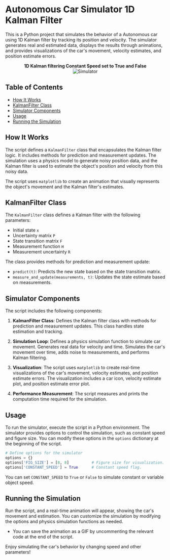 # Autonomous Car Simulator 1D Kalman Filter

This is a Python project that simulates the behavior of a Autonomous car using 1D Kalman filter by tracking its position and velocity.  The simulator generates real and estimated data, displays the results through animations, and provides visualizations of the car's movement, velocity estimates, and position estimate errors. 

<p align="center">
  <strong>1D Kalman filtering Constant Speed set to True and False </strong>
  <br>
  <img src="https://github.com/Rohit-Gupta2/Advanced-Controls/blob/Master/Autonomous%20Car%201DKF/1DKF_Car.gif" alt="Simulator">
</p>

## Table of Contents

- [How It Works](#How-It-Works)
- [KalmanFilter Class](#kalmanfilter-class)
- [Simulator Components](#Simulator-Components)
- [Usage](#usage)
- [Running the Simulation](#Running-the-Simulation)


## How It Works

The script defines a `KalmanFilter` class that encapsulates the Kalman filter logic. It includes methods for prediction and measurement updates. The simulation uses a physics model to generate noisy position data, and the Kalman filter is used to estimate the object's position and velocity from this noisy data.

The script uses `matplotlib` to create an animation that visually represents the object's movement and the Kalman filter's estimates.

## KalmanFilter Class

The `KalmanFilter` class defines a Kalman filter with the following parameters:

- Initial state `x`
- Uncertainty matrix `P`
- State transition matrix `F`
- Measurement function `H`
- Measurement uncertainty `R`

The class provides methods for prediction and measurement update:

- `predict(t)`: Predicts the new state based on the state transition matrix.
- `measure_and_update(measurements, t)`: Updates the state estimate based on measurements.

## Simulator Components

The script includes the following components:

1. **KalmanFilter Class**: Defines the Kalman filter class with methods for prediction and measurement updates. This class handles state estimation and tracking.

2. **Simulation Loop**: Defines a physics simulation function to simulate car movement. Generates real data for velocity and time. Simulates the car's movement over time, adds noise to measurements, and performs Kalman filtering.

3. **Visualization**: The script uses `matplotlib` to create real-time visualizations of the car's movement, velocity estimates, and position estimate errors. The visualization includes a car icon, velocity estimate plot, and position estimate error plot.

4. **Performance Measurement**: The script measures and prints the computation time required for the simulation.

## Usage

To run the simulator, execute the script in a Python environment. The simulator provides options to control the simulation, such as constant speed and figure size. You can modify these options in the `options` dictionary at the beginning of the script.

```python
# Define options for the simulator
options = {}
options['FIG_SIZE'] = [8, 8]          # Figure size for visualization.
options['CONSTANT_SPEED'] = True      # Constant speed flag.
```

You can set `CONSTANT_SPEED` to `True` or `False` to simulate constant or variable object speed.


## Running the Simulation

Run the script, and a real-time animation will appear, showing the car's movement and estimation. You can customize the simulation by modifying the options and physics simulation functions as needed.
- You can save the animation as a GIF by uncommenting the relevant code at the end of the script.

Enjoy simulating the car's behavior by changing speed and other parameters!

